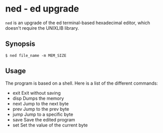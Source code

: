 # ned - ed upgrade

`ned` is an upgrade of the ed terminal-based hexadecimal editor, which doesn't require the UNIXLIB library.

## Synopsis

    $ ned file_name -m MEM_SIZE

## Usage

The program is based on a shell. Here is a list of the different commands:

- exit        Exit without saving
- disp        Dumps the memory
- next        Jump to the next byte
- prev        Jump to the prev byte
- jump        Jump to a specific byte
- save        Save the edited program
- set         Set the value of the current byte

